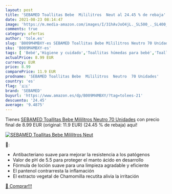 ```yaml
---
layout: post
title: 'SEBAMED Toallitas Bebe  Mililitros  Neut al 24.45 % de rebaja'
date: 2021-08-23 08:14:47
image: 'https://m.media-amazon.com/images/I/31hAvJoO4jL._SL500_._SL400_.jpg'
comments: true
category: ofertas
author: 'tole.es'
slug: 'B009M4MBXY-es SEBAMED Toallitas Bebe Mililitros Neutro 70 Unidades'
sku: 'B009M4MBXY-es'
tags: [ 'Bebé','Higiene y cuidado','Toallitas húmedas para bebé','Toallitas y accesorios para bebé','bebe','sebamed', ]
actualPrice: 8.99 EUR
currency: EUR
price: 8.99
comparePrice: 11.9 EUR
prodname: 'SEBAMED Toallitas Bebe  Mililitros  Neutro  70 Unidades'
country: 'es'
flag: '🇪🇸'
brand: 'SEBAMED'
buyurl: 'https://www.amazon.es/dp/B009M4MBXY/?tag=tolees-21'
descuento: '24.45'
average: '9.4875'
---
```


Tienes [SEBAMED Toallitas Bebe  Mililitros  Neutro  70 Unidades](https://www.amazon.es/dp/B009M4MBXY/?tag=tolees-21) con precio final de  8.99 EUR (original: 11.9 EUR) (24.45 %  de rebaja) aqui!

[![SEBAMED Toallitas Bebe  Mililitros  Neut](https://m.media-amazon.com/images/I/31hAvJoO4jL._SL500_._SL400_.jpg)](https://www.amazon.es/dp/B009M4MBXY/?tag=tolees-21)

🔎:

- Antibacteriano suave para mejorar la resistencia a los patógenos
- Valor de pH de 5.5 para proteger el manto ácido en desarrollo
- Fórmula de loción suave para una limpieza agradable y eficiente
- El pantenol contrarresta la inflamación
- El extracto vegetal de Chamomilla recutita alivia la irritación

[🛒 Comprar!!!](https://www.amazon.es/dp/B009M4MBXY/?tag=tolees-21)
